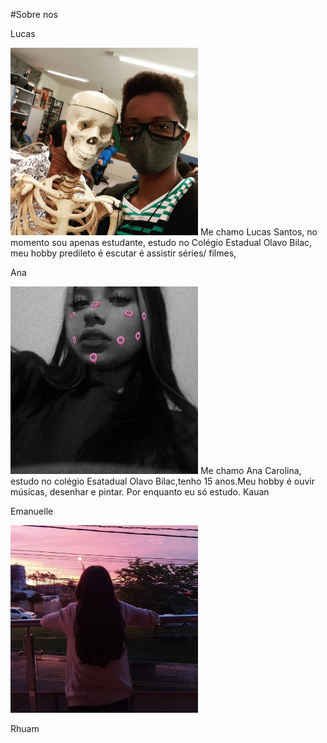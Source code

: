 #Sobre nos

Lucas

<img src="lucas.jpg" alt="Texto alternativo" title="lucas" width="300" height="300" />
Me chamo Lucas Santos, no momento sou apenas estudante, estudo no Colégio Estadual Olavo Bilac,
meu hobby predileto é escutar é assistir séries/ filmes,


Ana

<img src="ana.jpg" alt="Texto alternativo" title="ana" width="300" height="300" />
 Me chamo Ana Carolina, estudo no colégio Esatadual Olavo Bilac,tenho 15 anos.Meu hobby é ouvir músicas, desenhar e pintar.
 Por enquanto eu só estudo.
Kauan


Emanuelle

<img src="emanuell.jpg" alt="Texto alternativo" title="emanuell" width="300" height="300" />

Rhuam
